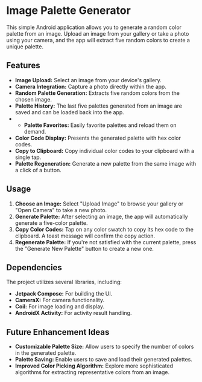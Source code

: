 # Image Palette Generator

This simple Android application allows you to generate a random color palette from an image.  Upload an image from your gallery or take a photo using your camera, and the app will extract five random colors to create a unique palette.

## Features

* **Image Upload:** Select an image from your device's gallery.
* **Camera Integration:** Capture a photo directly within the app.
* **Random Palette Generation:** Extracts five random colors from the chosen image.
* **Palette History:** The last five palettes generated from an image are saved and can be loaded back into the app.
* * **Palette Favorites:** Easily favorite palettes and reload them on demand.
* **Color Code Display:** Presents the generated palette with hex color codes.
* **Copy to Clipboard:** Copy individual color codes to your clipboard with a single tap.
* **Palette Regeneration:** Generate a new palette from the same image with a click of a button.

## Usage

1. **Choose an Image:** Select "Upload Image" to browse your gallery or "Open Camera" to take a new photo.
2. **Generate Palette:** After selecting an image, the app will automatically generate a five-color palette.
3. **Copy Color Codes:** Tap on any color swatch to copy its hex code to the clipboard.  A toast message will confirm the copy action.
4. **Regenerate Palette:** If you're not satisfied with the current palette, press the "Generate New Palette" button to create a new one.

## Dependencies

The project utilizes several libraries, including:

* **Jetpack Compose:** For building the UI.
* **CameraX:** For camera functionality.
* **Coil:** For image loading and display.
* **AndroidX Activity:** For activity result handling.

## Future Enhancement Ideas

* **Customizable Palette Size:** Allow users to specify the number of colors in the generated palette.
* **Palette Saving:** Enable users to save and load their generated palettes.
* **Improved Color Picking Algorithm:** Explore more sophisticated algorithms for extracting representative colors from an image.
